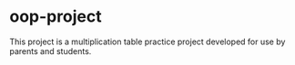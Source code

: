 # oop-project
This project is a multiplication table practice project developed for use by parents and students.
